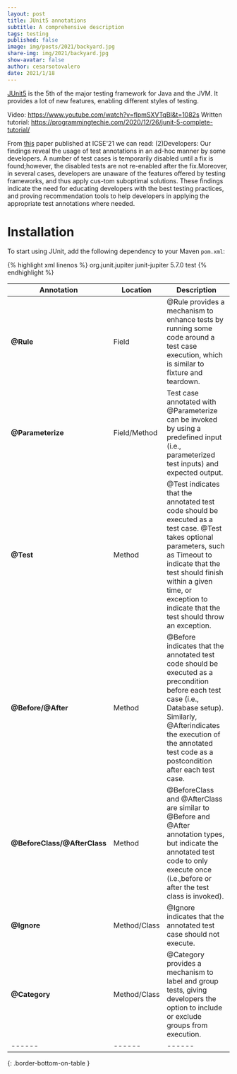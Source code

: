```yaml
---
layout: post
title: JUnit5 annotations
subtitle: A comprehensive description
tags: testing
published: false
image: img/posts/2021/backyard.jpg
share-img: img/2021/backyard.jpg
show-avatar: false
author: cesarsotovalero
date: 2021/1/18
---
```


[JUnit5](https://junit.org/junit5) is the 5th of the major testing framework for Java and the JVM.
It provides a lot of new features, enabling different styles of testing.

Video: https://www.youtube.com/watch?v=flpmSXVTqBI&t=1082s
Written tutorial: https://programmingtechie.com/2020/12/26/junit-5-complete-tutorial/

From [this](https://users.encs.concordia.ca/~nikolaos/publications/ICSE_2021.pdf) paper published at ICSE'21 we can read:
(2)Developers: Our findings reveal the usage of test annotations in an ad-hoc manner by some developers. A number of test cases is temporarily disabled until a fix is found;however, the disabled tests are not re-enabled after the fix.Moreover, in several cases, developers are unaware of the features offered by testing frameworks, and thus apply cus-tom suboptimal solutions. These findings indicate the need for educating developers with the best testing practices, and proving recommendation tools to help developers in applying the appropriate test annotations where needed.

# Installation

To start using JUnit, add the following dependency to your Maven `pom.xml`:

{% highlight xml linenos %}
<dependency>
<groupId>org.junit.jupiter</groupId>
<artifactId>junit-jupiter</artifactId>
<version>5.7.0</version>
<scope>test</scope>
</dependency>
{% endhighlight %}

| **Annotation**               | **Location** | **Description**                                                                                                                                                                                                                                                 |
| ---------------------------- | ------------ | --------------------------------------------------------------------------------------------------------------------------------------------------------------------------------------------------------------------------------------------------------------- |
| **@Rule**                    | Field        | @Rule provides a mechanism to enhance tests by running some code around a test case execution, which is similar to fixture and teardown.                                                                                                                        |
| **@Parameterize**            | Field/Method | Test case annotated with @Parameterize can be invoked by using a predefined input (i.e., parameterized test inputs) and expected output.                                                                                                                        |
| **@Test**                    | Method       | @Test indicates that the annotated test code should be executed as a test case. @Test takes optional parameters, such as Timeout to indicate that the test should finish within a given time, or exception to indicate that the test should throw an exception. |
| **@Before/@After**           | Method       | @Before indicates that the annotated test code should be executed as a precondition before each test case (i.e., Database setup). Similarly, @Afterindicates the execution of the annotated test code as a postcondition after each test case.                  |
| **@BeforeClass/@AfterClass** | Method       | @BeforeClass and @AfterClass are similar to @Before and @After annotation types, but indicate the annotated test code to only execute once (i.e.,before or after the test class is invoked).                                                                    |
| **@Ignore**                  | Method/Class | @Ignore indicates that the annotated test case should not execute.                                                                                                                                                                                              |
| **@Category**                | Method/Class | @Category provides a mechanism to label and group tests, giving developers the option to include or exclude groups from execution.                                                                                                                              |
| ------                       | ------       | ------                                                                                                                                                                                                                                                          |

{: .border-bottom-on-table }
